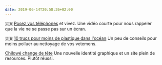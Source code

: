 ```yaml
---
date: 2019-06-14T20:58:26+02:00
---
```


🇬🇧 [Posez vos téléphones](https://vimeo.com/317442956) et vivez. Une vidéo courte pour nous rappeler que la vie ne se passe pas sur un écran.

🇬🇧 [10 trucs pour moins de plastique dans l'océan](https://stopmicrowaste.com/en/tenfortheocean) Un peu de conseils pour moins polluer au nettoyage de vos vetemens. 

[Chilowé change de tête](https://www.chilowe.com/) Une nouvelle identité graphique et un site plein de resources. Plutôt réussi.